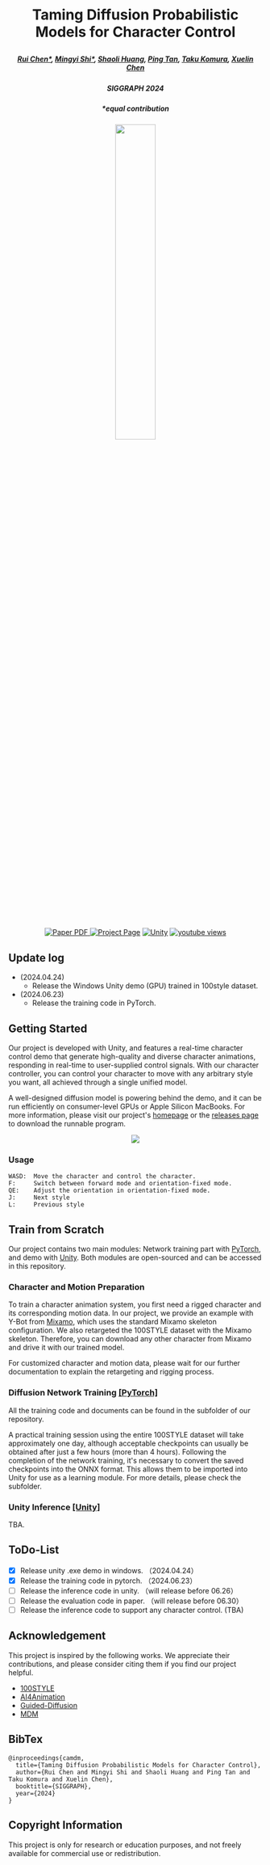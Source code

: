 # <p align="center"> Taming Diffusion Probabilistic Models for Character Control </p>

##### <p align="center"> [Rui Chen*](https://aruichen.github.io/), [Mingyi Shi*](https://rubbly.cn/), [Shaoli Huang](https://scholar.google.com/citations?user=o31BPFsAAAAJ&hl=en), [Ping Tan](https://ece.hkust.edu.hk/pingtan), [Taku Komura](https://scholar.google.com.hk/citations?user=TApLOhkAAAAJ&hl=en), [Xuelin Chen](https://xuelin-chen.github.io/) </p>

##### <p align="center"> SIGGRAPH 2024

##### <p align="center"> *equal contribution

<!-- #### <p align="center">[ArXiv](https://arxiv.org/abs/2404.15121) | [Project Page](https://aiganimation.github.io/CAMDM/) | [Video](https://www.youtube.com/watch?v=J9L0fR_x5OA) | [Unity demo](https://drive.google.com/file/d/1NYXP-fbEegErfaIgtHXvvrrfLXUSqYXg/view?usp=sharing)</p> -->

<p align="center">
  <img width="40%" src="https://github.com/AIGAnimation/CAMDM/assets/7709951/645d9882-8d13-48f4-9d54-be06acbf8c3a"/>
</p>

<p align="center">
  <br>
    <a href="https://arxiv.org/abs/2404.15121">
      <img src='https://img.shields.io/badge/Paper-PDF-green?style=for-the-badge&logo=adobeacrobatreader&logoWidth=20&logoColor=white&labelColor=66cc00&color=94DD15' alt='Paper PDF'>
    </a>
    <a href='https://aiganimation.github.io/CAMDM/'>
      <img src='https://img.shields.io/badge/CAMDM-Page-orange?style=for-the-badge&logo=Google%20chrome&logoColor=white&labelColor=D35400' alt='Project Page'></a>
    <a href='https://aiganimation.github.io/CAMDM/'>
      <img src='https://img.shields.io/badge/Unity-EXE-57b9d3.svg?style=for-the-badge&logo=unity' alt='Unity'></a>
    <a href="https://youtu.be/J9L0fR_x5OA"><img alt="youtube views" title="Subscribe to my YouTube channel" src="https://img.shields.io/youtube/views/J9L0fR_x5OA?logo=youtube&labelColor=ce4630&style=for-the-badge"/></a>
  </p>

## Update log

- (2024.04.24)
  - Release the Windows Unity demo (GPU) trained in 100style dataset.
- (2024.06.23)
  - Release the training code in PyTorch.

## Getting Started

Our project is developed with Unity, and features a real-time character control demo that generate high-quality and diverse character animations, responding in real-time to user-supplied control signals. With our character controller, you can control your character to move with any arbitrary style you want, all achieved through a single unified model.

A well-designed diffusion model is powering behind the demo, and it can be run efficiently on consumer-level GPUs or Apple Silicon MacBooks. For more information, please visit our project's [homepage](https://aiganimation.github.io/CAMDM/) or the [releases page](https://github.com/AIGAnimation/CAMDM/releases) to download the runnable program.

<p align="center">
  <img src="https://github.com/AIGAnimation/CAMDM/assets/7709951/0f2e9940-9920-4e49-8ae3-ce2b6c9c1726"/>
</p>

### Usage

```
WASD:  Move the character and control the character.
F:     Switch between forward mode and orientation-fixed mode. 
QE:    Adjust the orientation in orientation-fixed mode.
J:     Next style
L:     Previous style
```

## Train from Scratch

Our project contains two main modules: Network training part with [PyTorch](https://github.com/AIGAnimation/CAMDM/tree/main/PyTorch), and demo with [Unity](https://github.com/AIGAnimation/CAMDM/tree/main/Unity). Both modules are open-sourced and can be accessed in this repository.

### Character and Motion Preparation

To train a character animation system, you first need a rigged character and its corresponding motion data. In our project, we provide an example with Y-Bot from [Mixamo](https://www.mixamo.com/#/), which uses the standard Mixamo skeleton configuration. We also retargeted the 100STYLE dataset with the Mixamo skeleton. Therefore, you can download any other character from Mixamo and drive it with our trained model.

For customized character and motion data, please wait for our further documentation to explain the retargeting and rigging process.

### Diffusion Network Training [[PyTorch]](https://github.com/AIGAnimation/CAMDM/tree/main/PyTorch) 

All the training code and documents can be found in the subfolder of our repository.

A practical training session using the entire 100STYLE dataset will take approximately one day, although acceptable checkpoints can usually be obtained after just a few hours (more than 4 hours). Following the completion of the network training, it's necessary to convert the saved checkpoints into the ONNX format. This allows them to be imported into Unity for use as a learning module. For more details, please check the subfolder.

### Unity Inference [[Unity]](https://github.com/AIGAnimation/CAMDM/tree/main/Unity) 
TBA.

## ToDo-List

- [X] Release unity .exe demo in windows. （2024.04.24）
- [X] Release the training code in pytorch. （2024.06.23）
- [ ] Release the inference code in unity. （will release before 06.26）
- [ ] Release the evaluation code in paper. （will release before 06.30）
- [ ] Release the inference code to support any character control. (TBA)

## Acknowledgement

This project is inspired by the following works. We appreciate their contributions, and please consider citing them if you find our project helpful.

- [100STYLE](https://www.ianxmason.com/100style/)
- [AI4Animation](https://github.com/sebastianstarke/AI4Animation) 
- [Guided-Diffusion](https://github.com/openai/guided-diffusion)
- [MDM](https://github.com/GuyTevet/motion-diffusion-model)


## BibTex

```
@inproceedings{camdm,
  title={Taming Diffusion Probabilistic Models for Character Control},
  author={Rui Chen and Mingyi Shi and Shaoli Huang and Ping Tan and Taku Komura and Xuelin Chen},
  booktitle={SIGGRAPH},
  year={2024}
}
```

## Copyright Information
This project is only for research or education purposes, and not freely available for commercial use or redistribution.
